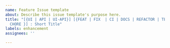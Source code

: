 ```yaml
---
name: Feature Issue template
about: Describe this issue template's purpose here.
title: "[{UI | API | UI-API}] [{FEAT | FIX  | CI | DOCS | REFACTOR | TEST | PERF |
  CHORE }] : Short Title"
labels: enhancement
assignees: ''

---
```



